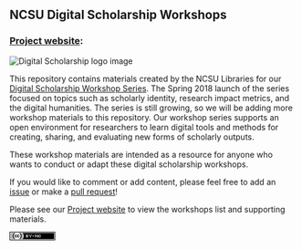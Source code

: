 ## NCSU Digital Scholarship Workshops
### [Project website](https://pages.github.ncsu.edu/eyhayes/NCSU-Digital-Scholarship-Workshops/): 

![Digital Scholarship logo image](https://www.lib.ncsu.edu/sites/default/files/styles/738_max_width/public/news_item_alt_02.png?itok=6Rx-SQkE)

This repository contains materials created by the NCSU Libraries for our [Digital Scholarship Workshop Series](https://www.lib.ncsu.edu/news/digital-scholarship-workshop-series-debuts-at-the-libraries). The Spring 2018 launch of the series focused on topics such as scholarly identity, research impact metrics, and the digital humanities. The series is still growing, so we will be adding more workshop materials to this repository.  Our workshop series supports an open environment for researchers to learn digital tools and methods for creating, sharing, and evaluating new forms of scholarly outputs. 

These workshop materials are intended as a resource for anyone who wants to conduct or adapt these digital scholarship workshops.

If you would like to comment or add content, please feel free to add an [issue](https://github.ncsu.edu/eyhayes/NCSU-Digital-Scholarship-Workshops/issues) or make a [pull request](https://github.ncsu.edu/eyhayes/NCSU-Digital-Scholarship-Workshops/pulls)!

Please see our [Project website](https://pages.github.ncsu.edu/eyhayes/NCSU-Digital-Scholarship-Workshops/) to view the workshops list and supporting materials.

<a href="https://creativecommons.org/licenses/by-nc/2.0/"><img src="https://github.com/NCSU-Libraries/digital-scholarship-workshops/blob/master/images/cc-by-nc%20license.png"></a>

